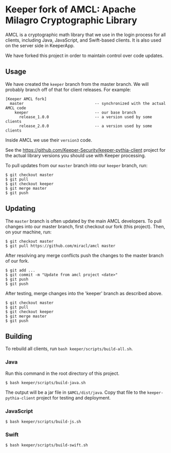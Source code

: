 # Keeper fork of AMCL: Apache Milagro Cryptographic Library

AMCL is a cryptographic math library that we use in the login process for all clients, including Java, JavaScript, and Swift-based clients.
It is also used on the server side in KeeperApp.

We have forked this project in order to maintain control over code updates.

## Usage
We have created the `keeper` branch from the master branch.  We will probably branch off of that for client releases.  For example:

```
[Keeper AMCL fork]
  master                               -- synchronized with the actual AMCL code
    keeper                             -- our base branch
      release_1.0.0                    -- a version used by some clients
      release_2.0.0                    -- a version used by some clients
```
Inside AMCL we use their `version3` code.

See the https://github.com/Keeper-Security/keeper-pythia-client project for the actual library versions you should use with Keeper processing.

To pull updates from our `master` branch into our `keeper` branch, run:

```
$ git checkout master
$ git pull
$ git checkout keeper
$ git merge master
$ git push
```  

## Updating
The `master` branch is often updated by the main AMCL developers.  To pull changes into our master branch, first checkout our fork (this project).
Then, on your machine, run:

```
$ git checkout master
$ git pull https://github.com/miracl/amcl master
```

After resolving any merge conflicts push the changes to the master branch of our fork.

```
$ git add ...
$ git commit -m "Update from amcl project <date>"
$ git push
$ git push
```

After testing, merge changes into the 'keeper' branch as described above.

```
$ git checkout master
$ git pull
$ git checkout keeper
$ git merge master
$ git push
``` 

## Building

To rebuild all clients, run `bash keeper/scripts/build-all.sh`.

### Java

Run this command in the root directory of this project. 
 
```
$ bash keeper/scripts/build-java.sh
```

The output will be a jar file in `$AMCL/dist/java`.  Copy that file to the `keeper-pythia-client` project for testing and deployment.

### JavaScript

```
$ bash keeper/scripts/build-js.sh
```

### Swift

```
$ bash keeper/scripts/build-swift.sh

```



